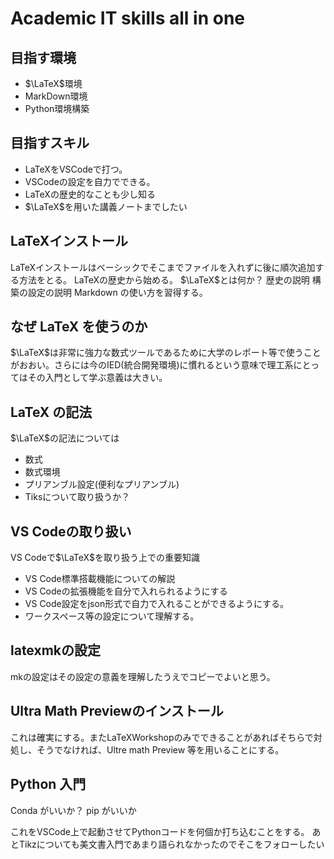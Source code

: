 # Academic IT skills all in one
## 目指す環境
- $\LaTeX$環境
- MarkDown環境
- Python環境構築
## 目指すスキル
- LaTeXをVSCodeで打つ。
- VSCodeの設定を自力でできる。
- LaTeXの歴史的なことも少し知る
- $\LaTeX$を用いた講義ノートまでしたい
## LaTeXインストール
LaTeXインストールはベーシックでそこまでファイルを入れずに後に順次追加する方法をとる。
LaTeXの歴史から始める。
$\LaTeX$とは何か？
歴史の説明
構築の設定の説明
Markdown の使い方を習得する。
## なぜ LaTeX を使うのか
$\LaTeX$は非常に強力な数式ツールであるために大学のレポート等で使うことがおおい。さらには今のIED(統合開発環境)に慣れるという意味で理工系にとってはその入門として学ぶ意義は大きい。

##  LaTeX の記法
$\LaTeX$の記法については
- 数式
- 数式環境
- プリアンブル設定(便利なプリアンブル)
- Tiksについて取り扱うか？
<!-- ここは話し合いたい　説明するのをどの範囲までするのか？ -->
## VS Codeの取り扱い
<!-- ここも話し合いたい　とりあえず僕の案を書いておく -->
VS Codeで$\LaTeX$を取り扱う上での重要知識
- VS Code標準搭載機能についての解説
- VS Codeの拡張機能を自分で入れられるようにする
- VS Code設定をjson形式で自力で入れることができるようにする。
- ワークスペース等の設定について理解する。

## latexmkの設定
mkの設定はその設定の意義を理解したうえでコピーでよいと思う。
<!-- 書き方が分かれば教えたい -->



## Ultra Math Previewのインストール
これは確実にする。またLaTeXWorkshopのみでできることがあればそちらで対処し、そうでなければ、Ultre math Preview 等を用いることにする。

## Python 入門
Conda がいいか？
pip がいいか
<!-- ちなみに僕はCondaである。しかし将来性を考えてpip にしようかと考え中 -->
これをVSCode上で起動させてPythonコードを何個か打ち込むことをする。
あとTikzについても美文書入門であまり語られなかったのでそこをフォローしたい


